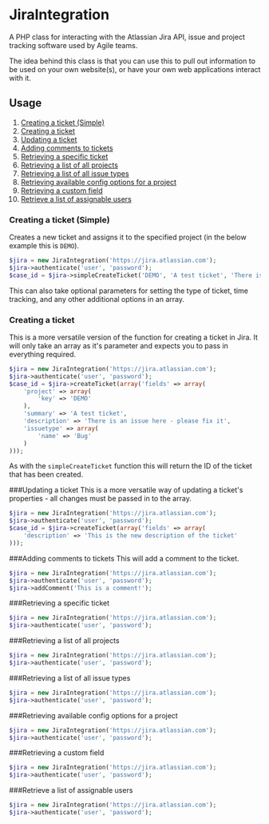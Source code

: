 # JiraIntegration
A PHP class for interacting with the Atlassian Jira API, issue and project tracking software used by Agile teams.

The idea behind this class is that you can use this to pull out information to be used on your own website(s), or have your own web applications interact with it.

## Usage

1. [Creating a ticket (Simple)](#createSimple)
2. [Creating a ticket](#create)
4. [Updating a ticket](#update)
5. [Adding comments to tickets](#addComment)
6. [Retrieving a specific ticket](#getTicket)
7. [Retrieving a list of all projects](#getAllProjects)
8. [Retrieving a list of all issue types](#getAllIssueTypes)
9. [Retrieving available config options for a project](#getProjectIssueAvailableConfig)
10. [Retrieving a custom field](#getCustomFieldOption)
11. [Retrieve a list of assignable users](#getAssignableUsers)

<a name="createSimple"></a>
### Creating a ticket (Simple)
Creates a new ticket and assigns it to the specified project (in the below example this is `DEMO`).
```php
$jira = new JiraIntegration('https://jira.atlassian.com');
$jira->authenticate('user', 'password');
$case_id = $jira->simpleCreateTicket('DEMO', 'A test ticket', 'There is an issue here - please fix it');
```

This can also take optional parameters for setting the type of ticket, time tracking, and any other additional options in an array.


<a name="create"></a>
### Creating a ticket
This is a more versatile version of the function for creating a ticket in Jira. It will only take an array as it's parameter and expects you to pass in everything required.
```php
$jira = new JiraIntegration('https://jira.atlassian.com');
$jira->authenticate('user', 'password');
$case_id = $jira->createTicket(array('fields' => array(
    'project' => array(
        'key' => 'DEMO'
    ),
    'summary' => 'A test ticket',
    'description' => 'There is an issue here - please fix it',
    'issuetype' => array(
        'name' => 'Bug'
    )
)));
```

As with the `simpleCreateTicket` function this will return the ID of the ticket that has been created.


<a name="update"></a>
###Updating a ticket
This is a more versatile way of updating a ticket's properties - all changes must be passed in to the array.
```php
$jira = new JiraIntegration('https://jira.atlassian.com');
$jira->authenticate('user', 'password');
$case_id = $jira->createTicket(array('fields' => array(
    'description' => 'This is the new description of the ticket'
)));
```


<a name="addComment"></a>
###Adding comments to tickets
This will add a comment to the ticket.
```php
$jira = new JiraIntegration('https://jira.atlassian.com');
$jira->authenticate('user', 'password');
$jira->addComment('This is a comment!');
```


<a name="getTicket"></a>
###Retrieving a specific ticket
```php
$jira = new JiraIntegration('https://jira.atlassian.com');
$jira->authenticate('user', 'password');

```


<a name="getAllProjects"></a>
###Retrieving a list of all projects
```php
$jira = new JiraIntegration('https://jira.atlassian.com');
$jira->authenticate('user', 'password');

```


<a name="getAllIssueTypes"></a>
###Retrieving a list of all issue types
```php
$jira = new JiraIntegration('https://jira.atlassian.com');
$jira->authenticate('user', 'password');

```


<a name="getProjectIssueAvailableConfig"></a>
###Retrieving available config options for a project
```php
$jira = new JiraIntegration('https://jira.atlassian.com');
$jira->authenticate('user', 'password');

```


<a name="getCustomFieldOption"></a>
###Retrieving a custom field
```php
$jira = new JiraIntegration('https://jira.atlassian.com');
$jira->authenticate('user', 'password');

```


<a name="getAssignableUsers"></a>
###Retrieve a list of assignable users
```php
$jira = new JiraIntegration('https://jira.atlassian.com');
$jira->authenticate('user', 'password');

```
